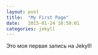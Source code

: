 ```yaml
---
layout: post
title:  "My First Page"
date:   2015-01-24 10:50:01
categories: jekyll
---
```

Это моя первая запись на Jekyll!